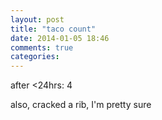 ```yaml
---
layout: post
title: "taco count"
date: 2014-01-05 18:46
comments: true
categories: 
---
```


after <24hrs: 4

also, cracked a rib, I'm pretty sure
